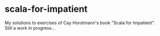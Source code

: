 scala-for-impatient
===================

My solutions to exercises of Cay Horstmann's book "Scala for Impatient". 
Still a work in progress...

